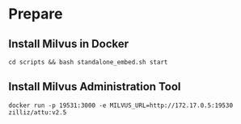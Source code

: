 # Prepare

## Install Milvus in Docker
```shell
cd scripts && bash standalone_embed.sh start
```
## Install Milvus Administration Tool
```shell
docker run -p 19531:3000 -e MILVUS_URL=http://172.17.0.5:19530 zilliz/attu:v2.5
```